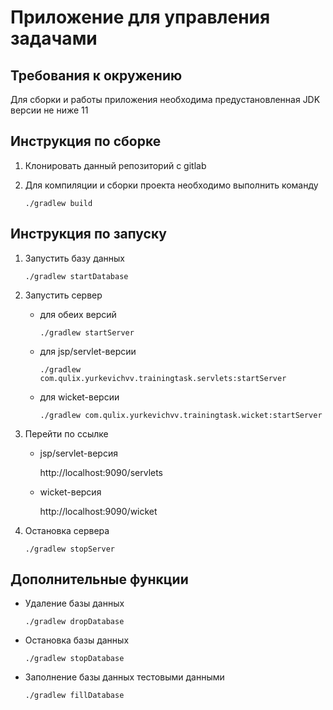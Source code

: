 # Приложение для управления задачами

## Требования к окружению

Для сборки и работы приложения необходима предустановленная JDK версии не ниже 11

## Инструкция по сборке 

1. Клонировать данный репозиторий с gitlab

2. Для компиляции и сборки проекта необходимо выполнить команду

    `./gradlew build` 

## Инструкция по запуску

1. Запустить базу данных 

   `./gradlew startDatabase`

2. Запустить сервер

   - для обеих версий

     `./gradlew startServer`

   - для jsp/servlet-версии
   
       `./gradlew com.qulix.yurkevichvv.trainingtask.servlets:startServer`

   - для wicket-версии

       `./gradlew com.qulix.yurkevichvv.trainingtask.wicket:startServer`

3. Перейти по ссылке  

    - jsp/servlet-версия 
    
       http://localhost:9090/servlets

    - wicket-версия 
   
       http://localhost:9090/wicket

4. Остановка сервера 

    `./gradlew stopServer`

## Дополнительные функции

- Удаление базы данных 

   `./gradlew dropDatabase`

- Остановка базы данных

   `./gradlew stopDatabase`

- Заполнение базы данных тестовыми данными 

   `./gradlew fillDatabase`
